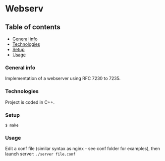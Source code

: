 # Webserv

## Table of contents
* [General info](#general-info)
* [Technologies](#technologies)
* [Setup](#setup)
* [Usage](#usage)

### General info
Implementation of a webserver using RFC 7230 to 7235.

### Technologies
Project is coded in C++.

### Setup

```
$ make
```


### Usage

Edit a conf file (similar syntax as nginx - see conf folder for examples), then launch server: `./server file.conf`
